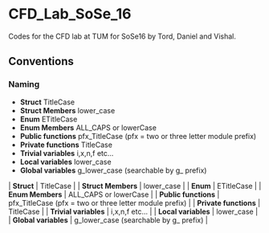 # CFD_Lab_SoSe_16
Codes for the CFD lab at TUM for SoSe16 by Tord, Daniel and Vishal.

## Conventions

### Naming

- **Struct**              TitleCase
- **Struct Members**      lower_case
- **Enum**                ETitleCase
- **Enum Members**        ALL_CAPS or lowerCase
- **Public functions**    pfx_TitleCase (pfx = two or three letter module prefix)
- **Private functions**   TitleCase
- **Trivial variables**   i,x,n,f etc...
- **Local variables**     lower_case
- **Global variables**    g_lower_case (searchable by g_ prefix)


| **Struct**            |  TitleCase  |
| **Struct Members**    |  lower_case |
| **Enum**              |  ETitleCase |
| **Enum Members**      |  ALL_CAPS or lowerCase |
| **Public functions**  |  pfx_TitleCase (pfx = two or three letter module prefix) |
| **Private functions** |  TitleCase |
| **Trivial variables** |  i,x,n,f etc... |
| **Local variables**   |  lower_case |
| **Global variables**  |  g_lower_case (searchable by g_ prefix) |
